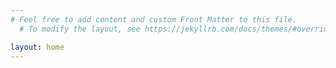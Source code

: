 ```yaml
---
# Feel free to add content and custom Front Matter to this file.
  # To modify the layout, see https://jekyllrb.com/docs/themes/#overriding-theme-defaults

layout: home
---
```


